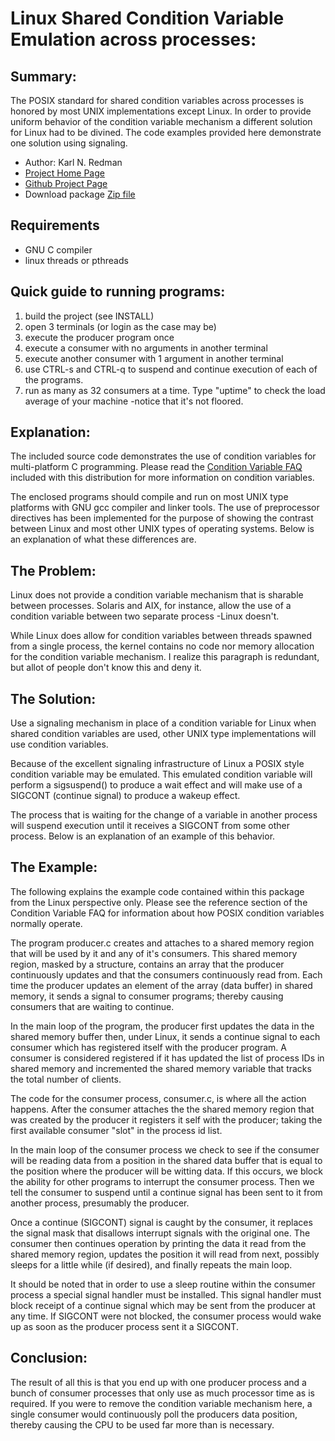 # Linux Shared Condition Variable Emulation across processes:

## Summary:

The POSIX standard for shared condition variables across processes is honored by most UNIX implementations except Linux. In order to provide uniform behavior of the condition variable mechanism a different solution for Linux had to be divined. The code examples provided here demonstrate one solution using signaling.

* Author: Karl N. Redman
* [Project Home Page](http://karlredman.github.io/cond-var)
* [Github Project Page](https://github.com/karlredman/cond-var)
* Download package [Zip file](https://github.com/karlredman/cond-var/archive/master.zip)

## Requirements
* GNU C compiler
* linux threads or pthreads


## Quick guide to running programs:

1. build the project (see INSTALL)
2. open 3 terminals (or login as the case may be)
3. execute the producer program once
4. execute a consumer with no arguments in another terminal
5. execute another consumer with 1 argument in another terminal
6. use CTRL-s and CTRL-q to suspend and continue execution of each of the programs.
7. run as many as 32 consumers at a time. Type "uptime" to check the load average of your machine -notice that it's not floored.

## Explanation:

The included source code demonstrates the use of condition variables for multi-platform C programming. Please read the [Condition Variable FAQ](https://github.com/karlredman/cond-var/blob/master/docs/Condition_Variable_FAQ.md) included with this distribution for more information on condition variables.

The enclosed programs should compile and run on most UNIX type platforms with GNU gcc compiler and linker tools. The use of preprocessor directives has been implemented for the purpose of showing the contrast between Linux and most other UNIX types of operating systems. Below is an explanation of what these differences are.



## The Problem:

Linux does not provide a condition variable mechanism that is sharable between processes. Solaris and AIX, for instance, allow the use of a condition variable between two separate process -Linux doesn't.

While Linux does allow for condition variables between threads spawned from a single process, the kernel contains no code nor memory allocation for the condition variable mechanism. I realize this paragraph is redundant, but allot of people don't know this and deny it.


## The Solution:

  Use a signaling mechanism in place of a condition variable for Linux when shared condition variables are used, other UNIX type implementations will use condition variables.

Because of the excellent signaling infrastructure of Linux a POSIX style condition variable may be emulated. This emulated condition variable will perform a sigsuspend() to produce a wait effect and will make use of a SIGCONT (continue signal) to produce a wakeup effect.

The process that is waiting for the change of a variable in another process will suspend execution until it receives a SIGCONT from some other process. Below is an explanation of an example of this behavior.


## The Example:

The following explains the example code contained within this package from the Linux perspective only. Please see the reference section of the Condition Variable FAQ for information about how POSIX condition variables normally operate.

The program producer.c creates and attaches to a shared memory region that will be used by it and any of it's consumers. This shared memory region, masked by a structure, contains an array that the producer continuously updates and that the consumers continuously read from. Each time the producer updates an element of the array (data buffer) in shared memory, it sends a signal to consumer programs; thereby causing consumers that are waiting to continue.

In the main loop of the program, the producer first updates the data in the shared memory buffer then, under Linux, it sends a continue signal to each consumer which has registered itself with the producer program. A consumer is considered registered if it has updated the list of process IDs in shared memory and incremented the shared memory variable that tracks the total number of clients.

The code for the consumer process, consumer.c, is where all the action happens. After the consumer attaches the the shared memory region that was created by the producer it registers it self with the producer; taking the first available consumer "slot" in the process id list.

In the main loop of the consumer process we check to see if the consumer will be reading data from a position in the shared data buffer that is equal to the position where the producer will be witting data. If this occurs, we block the ability for other programs to interrupt the consumer process. Then we tell the consumer to suspend until a continue signal has been sent to it from another process, presumably the producer.

Once a continue (SIGCONT) signal is caught by the consumer, it replaces the signal mask that disallows interrupt signals with the original one. The consumer then continues operation by printing the data it read from the shared memory region, updates the position it will read from next, possibly sleeps for a little while (if desired), and finally repeats the main loop.

It should be noted that in order to use a sleep routine within the consumer process a special signal handler must be installed. This signal handler must block receipt of a continue signal which may be sent from the producer at any time. If SIGCONT were not blocked, the consumer process would wake up as soon as the producer process sent it a SIGCONT.


## Conclusion:

The result of all this is that you end up with one producer process and a bunch of consumer processes that only use as much processor time as is required. If you were to remove the condition variable mechanism here, a single consumer would continuously poll the producers data position, thereby causing the CPU to be used far more than is necessary.

<!-- Google Analytics: change UA-XXXXX-X to be your site's ID. -->
<!--**************************************************************************************************************************************************************     -->
<script>
(function(b,o,i,l,e,r){b.GoogleAnalyticsObject=l;b[l]||(b[l]=
                                                        function(){(b[l].q=b[l].q||[]).push(arguments)});b[l].l=+new Date;
 e=o.createElement(i);r=o.getElementsByTagName(i)[0];
 e.src='//www.google-analytics.com/analytics.js';
 r.parentNode.insertBefore(e,r)}(window,document,'script','ga'));
ga('create','UA-75185002-1');ga('send','pageview');
</script>


